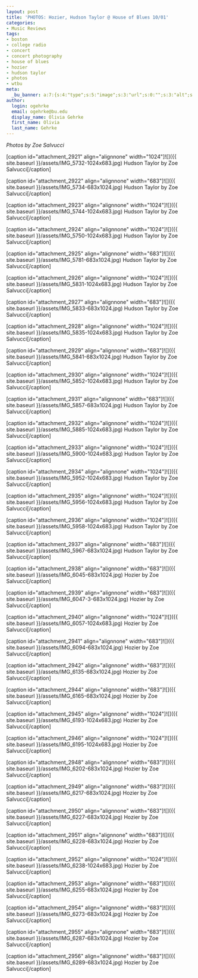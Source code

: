```yaml
---
layout: post
title: 'PHOTOS: Hozier, Hudson Taylor @ House of Blues 10/01'
categories:
- Music Reviews
tags:
- boston
- college radio
- concert
- concert photography
- house of blues
- hozier
- hudson taylor
- photos
- wtbu
meta:
  _bu_banner: a:7:{s:4:"type";s:5:"image";s:3:"url";s:0:"";s:3:"alt";s:0:"";s:7:"post_id";s:0:"";s:4:"html";s:0:"";s:8:"position";s:12:"contentWidth";s:7:"caption";s:0:"";}
author:
  login: ogehrke
  email: ogehrke@bu.edu
  display_name: Olivia Gehrke
  first_name: Olivia
  last_name: Gehrke
---
```

_Photos by Zoe Salvucci_

\[caption id="attachment\_2921" align="alignnone" width="1024"\]![]({{ site.baseurl }}/assets/IMG_5732-1024x683.jpg) Hudson Taylor by Zoe Salvucci\[/caption\]

\[caption id="attachment\_2922" align="alignnone" width="683"\]![]({{ site.baseurl }}/assets/IMG_5734-683x1024.jpg) Hudson Taylor by Zoe Salvucci\[/caption\]

\[caption id="attachment\_2923" align="alignnone" width="1024"\]![]({{ site.baseurl }}/assets/IMG_5744-1024x683.jpg) Hudson Taylor by Zoe Salvucci\[/caption\]

\[caption id="attachment\_2924" align="alignnone" width="1024"\]![]({{ site.baseurl }}/assets/IMG_5750-1024x683.jpg) Hudson Taylor by Zoe Salvucci\[/caption\]

\[caption id="attachment\_2925" align="alignnone" width="683"\]![]({{ site.baseurl }}/assets/IMG_5781-683x1024.jpg) Hudson Taylor by Zoe Salvucci\[/caption\]

\[caption id="attachment\_2926" align="alignnone" width="1024"\]![]({{ site.baseurl }}/assets/IMG_5831-1024x683.jpg) Hudson Taylor by Zoe Salvucci\[/caption\]

\[caption id="attachment\_2927" align="alignnone" width="683"\]![]({{ site.baseurl }}/assets/IMG_5833-683x1024.jpg) Hudson Taylor by Zoe Salvucci\[/caption\]

\[caption id="attachment\_2928" align="alignnone" width="1024"\]![]({{ site.baseurl }}/assets/IMG_5835-1024x683.jpg) Hudson Taylor by Zoe Salvucci\[/caption\]

\[caption id="attachment\_2929" align="alignnone" width="683"\]![]({{ site.baseurl }}/assets/IMG_5841-683x1024.jpg) Hudson Taylor by Zoe Salvucci\[/caption\]

\[caption id="attachment\_2930" align="alignnone" width="1024"\]![]({{ site.baseurl }}/assets/IMG_5852-1024x683.jpg) Hudson Taylor by Zoe Salvucci\[/caption\]

\[caption id="attachment\_2931" align="alignnone" width="683"\]![]({{ site.baseurl }}/assets/IMG_5857-683x1024.jpg) Hudson Taylor by Zoe Salvucci\[/caption\]

\[caption id="attachment\_2932" align="alignnone" width="1024"\]![]({{ site.baseurl }}/assets/IMG_5885-1024x683.jpg) Hudson Taylor by Zoe Salvucci\[/caption\]

\[caption id="attachment\_2933" align="alignnone" width="1024"\]![]({{ site.baseurl }}/assets/IMG_5900-1024x683.jpg) Hudson Taylor by Zoe Salvucci\[/caption\]

\[caption id="attachment\_2934" align="alignnone" width="1024"\]![]({{ site.baseurl }}/assets/IMG_5952-1024x683.jpg) Hudson Taylor by Zoe Salvucci\[/caption\]

\[caption id="attachment\_2935" align="alignnone" width="1024"\]![]({{ site.baseurl }}/assets/IMG_5956-1024x683.jpg) Hudson Taylor by Zoe Salvucci\[/caption\]

\[caption id="attachment\_2936" align="alignnone" width="1024"\]![]({{ site.baseurl }}/assets/IMG_5958-1024x683.jpg) Hudson Taylor by Zoe Salvucci\[/caption\]

\[caption id="attachment\_2937" align="alignnone" width="683"\]![]({{ site.baseurl }}/assets/IMG_5967-683x1024.jpg) Hudson Taylor by Zoe Salvucci\[/caption\]

\[caption id="attachment\_2938" align="alignnone" width="683"\]![]({{ site.baseurl }}/assets/IMG_6045-683x1024.jpg) Hozier by Zoe Salvucci\[/caption\]

\[caption id="attachment\_2939" align="alignnone" width="683"\]![]({{ site.baseurl }}/assets/IMG_6047-3-683x1024.jpg) Hozier by Zoe Salvucci\[/caption\]

\[caption id="attachment\_2940" align="alignnone" width="1024"\]![]({{ site.baseurl }}/assets/IMG_6057-1024x683.jpg) Hozier by Zoe Salvucci\[/caption\]

\[caption id="attachment\_2941" align="alignnone" width="683"\]![]({{ site.baseurl }}/assets/IMG_6094-683x1024.jpg) Hozier by Zoe Salvucci\[/caption\]

\[caption id="attachment\_2942" align="alignnone" width="683"\]![]({{ site.baseurl }}/assets/IMG_6135-683x1024.jpg) Hozier by Zoe Salvucci\[/caption\]

\[caption id="attachment\_2944" align="alignnone" width="683"\]![]({{ site.baseurl }}/assets/IMG_6165-683x1024.jpg) Hozier by Zoe Salvucci\[/caption\]

\[caption id="attachment\_2945" align="alignnone" width="1024"\]![]({{ site.baseurl }}/assets/IMG_6193-1024x683.jpg) Hozier by Zoe Salvucci\[/caption\]

\[caption id="attachment\_2946" align="alignnone" width="1024"\]![]({{ site.baseurl }}/assets/IMG_6195-1024x683.jpg) Hozier by Zoe Salvucci\[/caption\]

\[caption id="attachment\_2948" align="alignnone" width="683"\]![]({{ site.baseurl }}/assets/IMG_6202-683x1024.jpg) Hozier by Zoe Salvucci\[/caption\]

\[caption id="attachment\_2949" align="alignnone" width="683"\]![]({{ site.baseurl }}/assets/IMG_6217-683x1024.jpg) Hozier by Zoe Salvucci\[/caption\]

\[caption id="attachment\_2950" align="alignnone" width="683"\]![]({{ site.baseurl }}/assets/IMG_6227-683x1024.jpg) Hozier by Zoe Salvucci\[/caption\]

\[caption id="attachment\_2951" align="alignnone" width="683"\]![]({{ site.baseurl }}/assets/IMG_6228-683x1024.jpg) Hozier by Zoe Salvucci\[/caption\]

\[caption id="attachment\_2952" align="alignnone" width="1024"\]![]({{ site.baseurl }}/assets/IMG_6238-1024x683.jpg) Hozier by Zoe Salvucci\[/caption\]

\[caption id="attachment\_2953" align="alignnone" width="683"\]![]({{ site.baseurl }}/assets/IMG_6255-683x1024.jpg) Hozier by Zoe Salvucci\[/caption\]

\[caption id="attachment\_2954" align="alignnone" width="683"\]![]({{ site.baseurl }}/assets/IMG_6273-683x1024.jpg) Hozier by Zoe Salvucci\[/caption\]

\[caption id="attachment\_2955" align="alignnone" width="683"\]![]({{ site.baseurl }}/assets/IMG_6287-683x1024.jpg) Hozier by Zoe Salvucci\[/caption\]

\[caption id="attachment\_2956" align="alignnone" width="683"\]![]({{ site.baseurl }}/assets/IMG_6289-683x1024.jpg) Hozier by Zoe Salvucci\[/caption\]